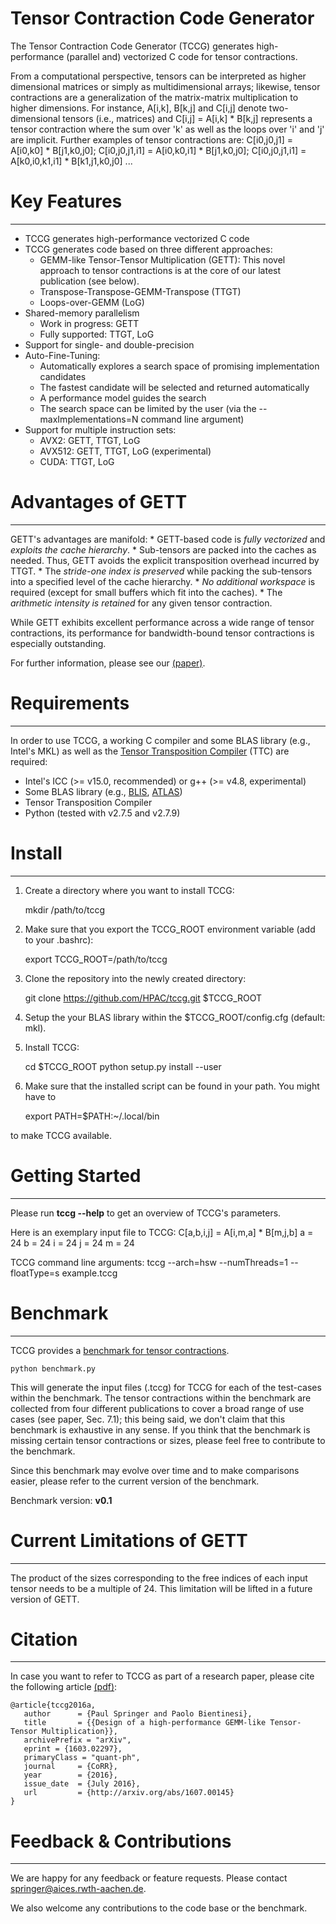 # Tensor Contraction Code Generator #

The Tensor Contraction Code Generator (TCCG) generates high-performance (parallel and) vectorized C code for tensor contractions.

From a computational perspective, tensors
can be interpreted as higher dimensional matrices or simply as
multidimensional arrays; likewise, tensor contractions
are a generalization of the matrix-matrix multiplication to higher
dimensions. For instance, A[i,k], B[k,j] and C[i,j] denote two-dimensional
tensors (i.e., matrices) and C[i,j] = A[i,k] * B[k,j] represents a tensor
contraction where the sum over 'k' as well as the loops over 'i' and 'j' are
implicit. Further examples of tensor contractions are: C[i0,j0,j1] = A[i0,k0] * B[j1,k0,j0];
C[i0,j0,j1,i1] = A[i0,k0,i1] * B[j1,k0,j0]; C[i0,j0,j1,i1] = A[k0,i0,k1,i1] * B[k1,j1,k0,j0] ...

# Key Features
--------------

* TCCG generates high-performance vectorized C code
* TCCG generates code based on three different approaches:
    * GEMM-like Tensor-Tensor Multiplication (GETT): This novel approach to tensor contractions is at the core of our latest publication (see below).
    * Transpose-Transpose-GEMM-Transpose (TTGT)
    * Loops-over-GEMM (LoG)
* Shared-memory parallelism
    * Work in progress: GETT
    * Fully supported: TTGT, LoG
* Support for single- and double-precision
* Auto-Fine-Tuning:
    * Automatically explores a search space of promising implementation candidates
    * The fastest candidate will be selected and returned automatically
    * A performance model guides the search
    * The search space can be limited by the user (via the --maxImplementations=N command line argument)
* Support for multiple instruction sets:
    * AVX2: GETT, TTGT, LoG
    * AVX512: GETT, TTGT, LoG (experimental)
    * CUDA: TTGT, LoG

# Advantages of GETT
---------
GETT's advantages are manifold:
    * GETT-based code is *fully vectorized* and *exploits the cache hierarchy*.
        * Sub-tensors are packed into the caches as needed. Thus, GETT avoids the explicit transposition overhead incurred by TTGT.
    * The *stride-one index is preserved* while packing the sub-tensors into a specified level of the cache hierarchy.
    * *No additional workspace* is required (except for small buffers which fit into the caches).
    * The *arithmetic intensity is retained* for any given tensor contraction.

While GETT exhibits excellent performance across a wide range of tensor contractions, its performance for bandwidth-bound tensor contractions is especially outstanding.

For further information, please see our [(paper)](https://arxiv.org/abs/1607.00145).

# Requirements
--------------

In order to use TCCG, a working C compiler and some BLAS library (e.g., Intel's MKL) as well as the [Tensor Transposition Compiler](https://github.com/HPAC/TTC) (TTC) are required:

* Intel's ICC (>= v15.0, recommended) or g++ (>= v4.8, experimental) 
* Some BLAS library (e.g., [BLIS](https://github.com/flame/blis), [ATLAS](http://math-atlas.sourceforge.net/))
* Tensor Transposition Compiler
* Python (tested with v2.7.5 and v2.7.9)


# Install
---------

1. Create a directory where you want to install TCCG:

    mkdir /path/to/tccg

2. Make sure that you export the TCCG_ROOT environment variable (add to your .bashrc):

    export TCCG_ROOT=/path/to/tccg

3. Clone the repository into the newly created directory:

    git clone https://github.com/HPAC/tccg.git $TCCG_ROOT

4. Setup the your BLAS library within the $TCCG_ROOT/config.cfg (default: mkl).

5. Install TCCG:

    cd $TCCG_ROOT
    python setup.py install --user

6. Make sure that the installed script can be found in your path. You might have to
   
    export PATH=$PATH:~/.local/bin

to make TCCG available.    



# Getting Started
-----------------

Please run **tccg --help** to get an overview of TCCG's parameters.

Here is an exemplary input file to TCCG: 
    C[a,b,i,j] = A[i,m,a] * B[m,j,b]
    a = 24
    b = 24
    i = 24
    j = 24
    m = 24

TCCG command line arguments: 
    tccg --arch=hsw --numThreads=1 --floatType=s example.tccg


# Benchmark
-----------

TCCG provides a [benchmark for tensor contractions](https://github.com/HPAC/tccg/blob/master/benchmark/benchmark.py).

    python benchmark.py

This will generate the input files (.tccg) for TCCG for each of the test-cases within the benchmark.
The tensor contractions within the benchmark are collected from four different publications to cover a broad range of use cases (see paper, Sec. 7.1); this being said, we don't claim that this benchmark is exhaustive in any sense.
If you think that the benchmark is missing certain tensor contractions or sizes, please feel free to contribute to the benchmark.

Since this benchmark may evolve over time and to make comparisons easier, please refer to the current version of the benchmark.

Benchmark version: **v0.1**

# Current Limitations of GETT
--------------
The product of the sizes corresponding to the free indices of each input tensor needs to be a
multiple of 24. This limitation will be lifted in a future version of GETT.

# Citation
-----------
In case you want to refer to TCCG as part of a research paper, please cite the following
article [(pdf)](https://arxiv.org/abs/1607.00145):
```
@article{tccg2016a,
   author      = {Paul Springer and Paolo Bientinesi},
   title       = {{Design of a high-performance GEMM-like Tensor-Tensor Multiplication}},
   archivePrefix = "arXiv",
   eprint = {1603.02297},
   primaryClass = "quant-ph",
   journal     = {CoRR},
   year        = {2016},
   issue_date  = {July 2016},
   url         = {http://arxiv.org/abs/1607.00145}
}
``` 


# Feedback & Contributions
-----------
We are happy for any feedback or feature requests. Please contact springer@aices.rwth-aachen.de.

We also welcome any contributions to the code base or the benchmark.
